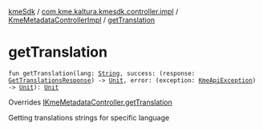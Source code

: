 [kmeSdk](../../index.md) / [com.kme.kaltura.kmesdk.controller.impl](../index.md) / [KmeMetadataControllerImpl](index.md) / [getTranslation](./get-translation.md)

# getTranslation

`fun getTranslation(lang: `[`String`](https://kotlinlang.org/api/latest/jvm/stdlib/kotlin/-string/index.html)`, success: (response: `[`GetTranslationsResponse`](../../com.kme.kaltura.kmesdk.rest.response.metadata/-get-translations-response/index.md)`) -> `[`Unit`](https://kotlinlang.org/api/latest/jvm/stdlib/kotlin/-unit/index.html)`, error: (exception: `[`KmeApiException`](../../com.kme.kaltura.kmesdk.rest/-kme-api-exception/index.md)`) -> `[`Unit`](https://kotlinlang.org/api/latest/jvm/stdlib/kotlin/-unit/index.html)`): `[`Unit`](https://kotlinlang.org/api/latest/jvm/stdlib/kotlin/-unit/index.html)

Overrides [IKmeMetadataController.getTranslation](../../com.kme.kaltura.kmesdk.controller/-i-kme-metadata-controller/get-translation.md)

Getting translations strings for specific language

